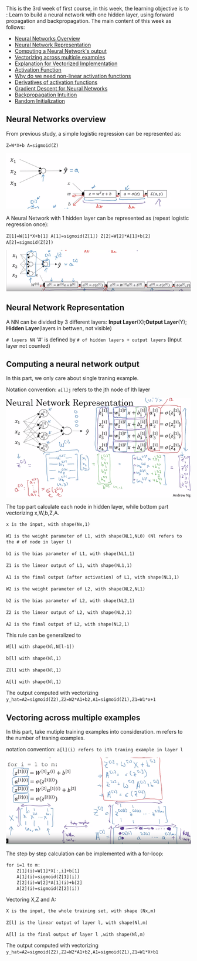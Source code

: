This is the 3rd week of first course, in this week, the learning objective is to : Learn to build a neural network with one hidden layer, using forward propagation and backpropagation. 
The main content of this week as follows:
- [Neural Networks Overview](#neural-networks-overview)
- [Neural Network Representation](#neural-network-representation)
- [Computing a Neural Network's output](#computing-a-neural-network-output)
- [Vectorizing across multiple examples](#vectorizing-across-multiple-examples)
- [Explanation for Vectorized Implementation](#explanation-for-vectorized-implementation)
- [Activation Function](#activation-function)
- [Why do we need non-linear activation functions](#why-do-we-need-non-linear-activation-function)
- [Derivatives of activation functions](#derivatives-of-activation-functions)
- [Gradient Descent for Neural Networks](#gradient-descent-for-neural-networks)
- [Backpropagation Intuition](#backpropagation-ntuition)
- [Random Initialization](#random-initialization)
## Neural Networks overview
From previous study, a simple logistic regression can be represented as:

`Z=W*X+b A=sigmoid(Z)`

![](images/logstic.png)

A Neural Network with 1 hidden layer can be represented as (repeat logistic regression once):

`Z[1]=W[1]*X+b[1] A[1]=sigmoid(Z[1]) Z[2]=W[2]*A[1]+b[2] A[2]=sigmoid(Z[2])`

![](images/1nn.png)
## Neural Network Representation
A NN can be divided by 3 different layers: **Input Layer**(X);**Output Layer**(Y); **Hidden Layer**(layers in bettwen, not visible)

`# layers NN` '#' is defined by `# of hidden layers + output layers` (Input layer not counted)
## Computing a neural network output
In this part, we only care about single traning example.

Notation convention: `a[l]j` refers to the jth node of lth layer

![](images/step.png)

The top part calculate each node in hidden layer, while bottom part vectorizing x,W,b,Z,A.
```
x is the input, with shape(Nx,1)

W1 is the weight parameter of L1, with shape(NL1,NL0) (Nl refers to the # of node in layer l)

b1 is the bias parameter of L1, with shape(NL1,1)

Z1 is the linear output of L1, with shape(NL1,1)

A1 is the final output (after activation) of L1, with shape(NL1,1)

W2 is the weight parameter of L2, with shape(NL2,NL1)

b2 is the bias parameter of L2, with shape(NL2,1)

Z2 is the linear output of L2, with shape(NL2,1)

A2 is the final output of L2, with shape(NL2,1)
```

This rule can be generalized to 
```
W[l] with shape(Nl,N[l-1])

b[l] with shape(Nl,1)

Z[l] with shape(Nl,1)

A[l] with shape(Nl,1)
```

The output computed with vectorizing `y_hat=A2=sigmoid(Z2),Z2=W2*A1+b2,A1=sigmoid(Z1),Z1=W1*x+1`
## Vectoring across multiple examples
In this part, take mutiple training examples into consideration. m refers to the number of traning examples.

notation convention: `a[l](i) refers to ith traning example in layer l`

![](images/multiple.png)

The step by step calculation can be implemented with a for-loop:
```
for i=1 to m:
    Z[1](i)=W[1]*X[:,i]+b[1]
    A[1](i)=sigmoid(Z[1](i))
    Z[2](i)=W[2]*A[1](i)+b[2]
    A[2](i)=sigmoid(Z[2](i))
```
Vectoring X,Z and A:

```
X is the input, the whole training set, with shape (Nx,m)

Z[l] is the linear output of layer l, with shape(Nl,m)

A[l] is the final output of layer l ,with shape(Nl,m)
```
The output computed with vectorizing `y_hat=A2=sigmoid(Z2),Z2=W2*A1+b2,A1=sigmoid(Z1),Z1=W1*X+b1`


